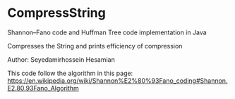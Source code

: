# CompressString
Shannon–Fano code and Huffman Tree code implementation in Java

Compresses the String and prints efficiency of compression

Author: Seyedamirhossein Hesamian

This code follow the algorithm in this page: https://en.wikipedia.org/wiki/Shannon%E2%80%93Fano_coding#Shannon.E2.80.93Fano_Algorithm
